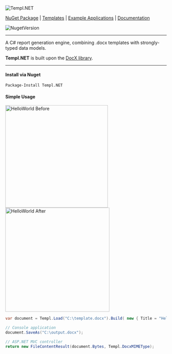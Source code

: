 <img alt="Templ.NET" src="https://dl.dropboxusercontent.com/u/39512614/github/templ-dot-net/templ.net.png">

[NuGet Package](https://www.nuget.org/packages/Templ.NET) | [Templates](https://github.com/CPonty/templ-dot-net/tree/master/Examples/ConsoleApp/Templates) | [Example Applications](https://github.com/CPonty/templ-dot-net/tree/master/Examples/ConsoleApp) | [Documentation](#)

<img alt="NugetVersion" src="https://img.shields.io/nuget/v/Templ.NET.svg" />

***

A C# report generation engine, combining .docx templates with strongly-typed data models.

**Templ.NET** is built upon the [DocX library](https://docx.codeplex.com/).

***

#### Install via Nuget
```
Package-Install Templ.NET
```

#### Simple Usage

<img alt="HelloWorld Before" src="https://dl.dropboxusercontent.com/u/39512614/github/templ-dot-net/examples-before.PNG" width="320">
<img alt="HelloWorld After" src="https://dl.dropboxusercontent.com/u/39512614/github/templ-dot-net/examples-after.PNG" width="325">

```C#
var document = Templ.Load("C:\template.docx").Build( new { Title = "Hello World!" });

// Console application
document.SaveAs("C:\output.docx");

// ASP.NET MVC controller 
return new FileContentResult(document.Bytes, Templ.DocxMIMEType);
```

